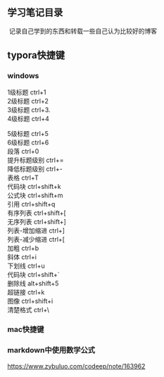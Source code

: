 

## 学习笔记目录

​    记录自己学到的东西和转载一些自己认为比较好的博客



## typora快捷键

### windows

1级标题			ctrl+1    
2级标题			ctrl+2    
3级标题			ctrl+3.   
4级标题			ctrl+4

5级标题			ctrl+5   
6级标题			ctrl+6   
段落			ctrl+0   
提升标题级别	ctrl+=   
降低标题级别	ctrl+-   
表格			ctrl+T  
代码块			ctrl+shift+k  
公式块			ctrl+shift+m  
引用			ctrl+shift+q  
有序列表		ctrl+shift+[  
无序列表		ctrl+shift+]  
列表-增加缩进	ctrl+]  
列表-减少缩进	ctrl+[  
加粗			ctrl+b  
斜体			ctrl+i  
下划线			ctrl+u  
代码块			ctrl+shift+`  
删除线			alt+shift+5  
超链接			ctrl+k  
图像			ctrl+shift+i  
清楚格式		ctrl+\  

### mac快捷键

### markdown中使用数学公式

https://www.zybuluo.com/codeep/note/163962

